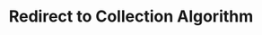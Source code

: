 ---
title: "Redirect to Collection Algorithm"
layout: "redirect"
aliases: ["/collections/algorithm"]
redirect_url: "/post/algorithm/"
---